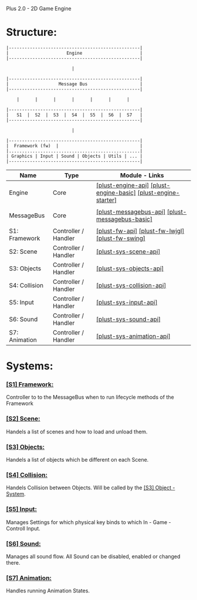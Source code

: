 Plus 2.0 - 2D Game Engine

Structure:
==========

```
|--------------------------------------------------|
|                      Engine                      |  
|--------------------------------------------------|

                         |
                         
|--------------------------------------------------|
|                   Message Bus                    |
|--------------------------------------------------|

    |      |      |      |      |      |      |
    
|--------------------------------------------------|
|   S1  |  S2  |  S3  |  S4  |  S5  |  S6  |  S7   |
|--------------------------------------------------|

                         |
                         
|--------------------------------------------------|
|  Framework (fw)  |                               |
|..................................................|
| Graphics | Input | Sound | Objects | Utils | ... |
|--------------------------------------------------|
```

| Name | Type | Module - Links |
|---|---|---|
| Engine | Core | [\[plust-engine-api\]](https://github.com/1Programm/PlusT/tree/master/plust-engine-api) [\[plust-engine-basic\]](https://github.com/1Programm/PlusT/tree/master/plust-engine-basic) [\[plust-engine-starter\]](https://github.com/1Programm/PlusT/tree/master/plust-engine-starter) |
| | | |
| MessageBus | Core | [\[plust-messagebus-api\]](https://github.com/1Programm/PlusT/tree/master/plust-messagebus-api) [\[plust-messagebus-basic\]](https://github.com/1Programm/PlusT/tree/master/plust-messagebus-basic)|
| | | |
| S1: Framework | Controller / Handler | [\[plust-fw-api\]](https://github.com/1Programm/PlusT/tree/master/plust-fw-api) [\[plust-fw-lwjgl\]](https://github.com/1Programm/PlusT/tree/master/plust-fw-lwjgl) [\[plust-fw-swing\]](https://github.com/1Programm/PlusT/tree/master/plust-fw-swing) |
| S2: Scene     | Controller / Handler | [\[plust-sys-scene-api\]](https://github.com/1Programm/PlusT/tree/master/plust-sys-scene-api) |
| S3: Objects   | Controller / Handler | [\[plust-sys-objects-api\]](https://github.com/1Programm/PlusT/tree/master/plust-sys-objects-api) |
| S4: Collision | Controller / Handler | [\[plust-sys-collision-api\]](https://github.com/1Programm/PlusT/tree/master/plust-sys-collision-api) |
| S5: Input     | Controller / Handler | [\[plust-sys-input-api\]](https://github.com/1Programm/PlusT/tree/master/plust-sys-input-api) |
| S6: Sound     | Controller / Handler | [\[plust-sys-sound-api\]](https://github.com/1Programm/PlusT/tree/master/plust-sys-sound-api) |
| S7: Animation | Controller / Handler | [\[plust-sys-animation-api\]](https://github.com/1Programm/PlusT/tree/master/plust-sys-animation-api) |

Systems:
========
### [\[S1\] Framework:](link/System-Framework)
Controller to to the MessageBus when to run lifecycle methods of the Framework

### [\[S2\] Scene:](link/System-Scene)
Handels a list of scenes and how to load and unload them.

### [\[S3\] Objects:](link/System-Objects)
Handels a list of objects which be different on each Scene.

### [\[S4\] Collision:](link/System-Collision)
Handels Collision between Objects. Will be called by the [\[S3\] Object - System](link/System-Objects). 

### [\[S5\] Input:](link/System-Input)
Manages Settings for which physical key binds to which In - Game - Controll Input.

### [\[S6\] Sound:](link/System-Sound)
Manages all sound flow. All Sound can be disabled, enabled or changed there. 

### [\[S7\] Animation:](link/System-Animation)
Handles running Animation States.
